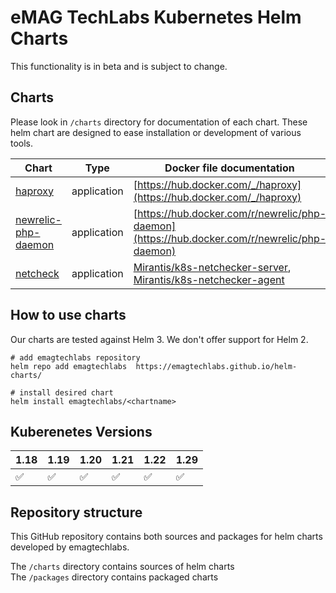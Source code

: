 # eMAG TechLabs Kubernetes Helm Charts

This functionality is in beta and is subject to change.

## Charts
Please look in `/charts` directory for documentation of each chart. 
These helm chart are designed to ease installation or development of various tools.

| Chart | Type | Docker file documentation  |
|-------| -----| -------------------------- |
|[haproxy](/charts/haproxy) | application | [https://hub.docker.com/_/haproxy](https://hub.docker.com/_/haproxy) |
|[newrelic-php-daemon](/charts/newrelic-php-daemon) | application | [https://hub.docker.com/r/newrelic/php-daemon](https://hub.docker.com/r/newrelic/php-daemon) |
|[netcheck](/charts/netcheck) | application | [Mirantis/k8s-netchecker-server](https://github.com/Mirantis/k8s-netchecker-server), [Mirantis/k8s-netchecker-agent](https://github.com/Mirantis/k8s-netchecker-agent) |


## How to use charts
Our charts are tested against Helm 3. We don't offer support for Helm 2.

```shell script
# add emagtechlabs repository
helm repo add emagtechlabs  https://emagtechlabs.github.io/helm-charts/

# install desired chart
helm install emagtechlabs/<chartname>
```

## Kuberenetes Versions
| 1.18 | 1.19 | 1.20 | 1.21 | 1.22 | 1.29 |
|------|------|------|------|------|------|
|:white_check_mark:|:white_check_mark:|:white_check_mark:|:white_check_mark:|:white_check_mark:|:white_check_mark:|

## Repository structure
This GitHub repository contains both sources and packages for helm charts developed by emagtechlabs.

The `/charts` directory contains sources of helm charts  
The `/packages` directory contains packaged charts 
